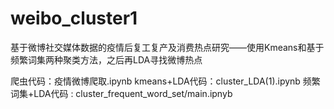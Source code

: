 # weibo_cluster1
基于微博社交媒体数据的疫情后复工复产及消费热点研究——使用Kmeans和基于频繁词集两种聚类方法，之后再LDA寻找微博热点

爬虫代码：疫情微博爬取.ipynb
kmeans+LDA代码：cluster_LDA(1).ipynb
频繁词集+LDA代码 : cluster_frequent_word_set/main.ipnyb